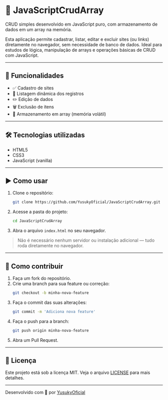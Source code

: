 # 📁 JavaScriptCrudArray

CRUD simples desenvolvido em JavaScript puro, com armazenamento de dados em um array na memória.

Esta aplicação permite cadastrar, listar, editar e excluir sites (ou links) diretamente no navegador, sem necessidade de banco de dados. Ideal para estudos de lógica, manipulação de arrays e operações básicas de CRUD com JavaScript.

---

## 🚀 Funcionalidades

- ✅ Cadastro de sites
- 🔁 Listagem dinâmica dos registros
- ✏️ Edição de dados
- 🗑️ Exclusão de itens
- 💾 Armazenamento em array (memória volátil)

---

## 🛠️ Tecnologias utilizadas

- HTML5  
- CSS3  
- JavaScript (vanilla)

---

## ▶️ Como usar

1. Clone o repositório:
   ```bash
   git clone https://github.com/YusukyOficial/JavaScriptCrudArray.git
   ```

2. Acesse a pasta do projeto:
   ```bash
   cd JavaScriptCrudArray
   ```

3. Abra o arquivo `index.html` no seu navegador.

> Não é necessário nenhum servidor ou instalação adicional — tudo roda diretamente no navegador.

---

## 🤝 Como contribuir

1. Faça um fork do repositório.
2. Crie uma branch para sua feature ou correção:
   ```bash
   git checkout -b minha-nova-feature
   ```
3. Faça o commit das suas alterações:
   ```bash
   git commit -m 'Adiciona nova feature'
   ```
4. Faça o push para a branch:
   ```bash
   git push origin minha-nova-feature
   ```
5. Abra um Pull Request.

---

## 📄 Licença

Este projeto está sob a licença MIT. Veja o arquivo [LICENSE](LICENSE) para mais detalhes.

---

Desenvolvido com 💚 por [YusukyOficial](https://github.com/YusukyOficial)

